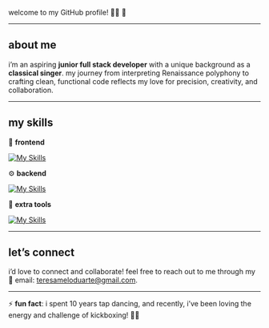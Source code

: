 

welcome to my GitHub profile! 👩‍💻 🌱 

---

## about me

i’m an aspiring **junior full stack developer** with a unique background as a **classical singer**. 
my journey from interpreting Renaissance polyphony to crafting clean, functional code reflects my love for precision, creativity, and collaboration.

---

## my skills

🎨 **frontend**

[![My Skills](https://skillicons.dev/icons?i=javascript,css,html,bootstrap,jquery&theme=light)](https://skillicons.dev)



⚙️ **backend**

[![My Skills](https://skillicons.dev/icons?i=java,spring,mysql,hibernate,&theme=light)](https://skillicons.dev)



🚀 **extra tools**

[![My Skills](https://skillicons.dev/icons?i=maven,git,postmanidea&theme=light)](https://skillicons.dev)

---

## let’s connect

i’d love to connect and collaborate! 
feel free to reach out to me through my 📧 email: teresameloduarte@gmail.com.


---

⚡ **fun fact**: i spent 10 years tap dancing, and recently, i’ve been loving the energy and challenge of kickboxing! 🥊💃 
